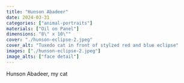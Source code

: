 ```yaml
---
title: "Hunson Abadeer"
date: 2024-03-31
categories: ["animal-portraits"]
materials: ["Oil on Panel"]
dimensions: "8\" x 10\""
cover: "./hunson-eclipse-2.jpeg"
cover_alt: "Tuxedo cat in front of stylzed red and blue eclipse"
images: ["./hunson-eclipse-2.jpeg"]
image_alts: ["face detail"]
---
```

Hunson Abadeer, my cat

